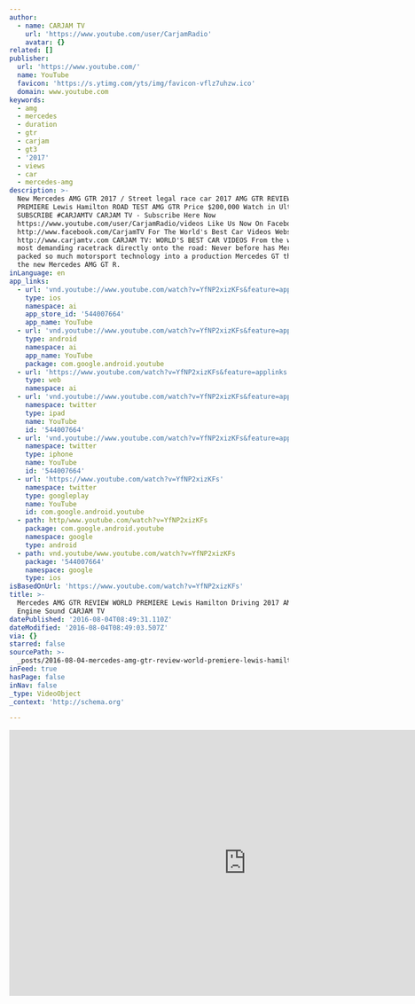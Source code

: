 ```yaml
---
author:
  - name: CARJAM TV
    url: 'https://www.youtube.com/user/CarjamRadio'
    avatar: {}
related: []
publisher:
  url: 'https://www.youtube.com/'
  name: YouTube
  favicon: 'https://s.ytimg.com/yts/img/favicon-vflz7uhzw.ico'
  domain: www.youtube.com
keywords:
  - amg
  - mercedes
  - duration
  - gtr
  - carjam
  - gt3
  - '2017'
  - views
  - car
  - mercedes-amg
description: >-
  New Mercedes AMG GTR 2017 / Street legal race car 2017 AMG GTR REVIEW WORLD
  PREMIERE Lewis Hamilton ROAD TEST AMG GTR Price $200,000 Watch in UltraHD +
  SUBSCRIBE #CARJAMTV CARJAM TV - Subscribe Here Now
  https://www.youtube.com/user/CarjamRadio/videos Like Us Now On Facebook:
  http://www.facebook.com/CarjamTV For The World's Best Car Videos Website:
  http://www.carjamtv.com CARJAM TV: WORLD'S BEST CAR VIDEOS From the world's
  most demanding racetrack directly onto the road: Never before has Mercedes AMG
  packed so much motorsport technology into a production Mercedes GT than into
  the new Mercedes AMG GT R.
inLanguage: en
app_links:
  - url: 'vnd.youtube://www.youtube.com/watch?v=YfNP2xizKFs&feature=applinks'
    type: ios
    namespace: ai
    app_store_id: '544007664'
    app_name: YouTube
  - url: 'vnd.youtube://www.youtube.com/watch?v=YfNP2xizKFs&feature=applinks'
    type: android
    namespace: ai
    app_name: YouTube
    package: com.google.android.youtube
  - url: 'https://www.youtube.com/watch?v=YfNP2xizKFs&feature=applinks'
    type: web
    namespace: ai
  - url: 'vnd.youtube://www.youtube.com/watch?v=YfNP2xizKFs&feature=applinks'
    namespace: twitter
    type: ipad
    name: YouTube
    id: '544007664'
  - url: 'vnd.youtube://www.youtube.com/watch?v=YfNP2xizKFs&feature=applinks'
    namespace: twitter
    type: iphone
    name: YouTube
    id: '544007664'
  - url: 'https://www.youtube.com/watch?v=YfNP2xizKFs'
    namespace: twitter
    type: googleplay
    name: YouTube
    id: com.google.android.youtube
  - path: http/www.youtube.com/watch?v=YfNP2xizKFs
    package: com.google.android.youtube
    namespace: google
    type: android
  - path: vnd.youtube/www.youtube.com/watch?v=YfNP2xizKFs
    package: '544007664'
    namespace: google
    type: ios
isBasedOnUrl: 'https://www.youtube.com/watch?v=YfNP2xizKFs'
title: >-
  Mercedes AMG GTR REVIEW WORLD PREMIERE Lewis Hamilton Driving 2017 AMG GTR
  Engine Sound CARJAM TV
datePublished: '2016-08-04T08:49:31.110Z'
dateModified: '2016-08-04T08:49:03.507Z'
via: {}
starred: false
sourcePath: >-
  _posts/2016-08-04-mercedes-amg-gtr-review-world-premiere-lewis-hamilton-drivin.md
inFeed: true
hasPage: false
inNav: false
_type: VideoObject
_context: 'http://schema.org'

---
```

<iframe src="https://cdn.embedly.com/widgets/media.html?src=https%3A%2F%2Fwww.youtube.com%2Fembed%2FYfNP2xizKFs%3Ffeature%3Doembed&amp;url=http%3A%2F%2Fwww.youtube.com%2Fwatch%3Fv%3DYfNP2xizKFs&amp;image=https%3A%2F%2Fi.ytimg.com%2Fvi%2FYfNP2xizKFs%2Fhqdefault.jpg&amp;key=b7d04c9b404c499eba89ee7072e1c4f7&amp;type=text%2Fhtml&amp;schema=youtube" width="854" height="480" scrolling="no" frameborder="0" allowfullscreen="" style=""></iframe>